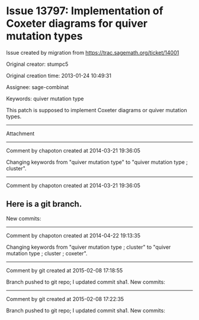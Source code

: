 # Issue 13797: Implementation of Coxeter diagrams for quiver mutation types

Issue created by migration from https://trac.sagemath.org/ticket/14001

Original creator: stumpc5

Original creation time: 2013-01-24 10:49:31

Assignee: sage-combinat

Keywords: quiver mutation type

This patch is supposed to implement Coxeter diagrams or quiver mutation types.


---

Attachment


---

Comment by chapoton created at 2014-03-21 19:36:05

Changing keywords from "quiver mutation type" to "quiver mutation type ; cluster".


---

Comment by chapoton created at 2014-03-21 19:36:05

Here is a git branch.
----
New commits:


---

Comment by chapoton created at 2014-04-22 19:13:35

Changing keywords from "quiver mutation type ; cluster" to "quiver mutation type ; cluster ; coxeter".


---

Comment by git created at 2015-02-08 17:18:55

Branch pushed to git repo; I updated commit sha1. New commits:


---

Comment by git created at 2015-02-08 17:22:35

Branch pushed to git repo; I updated commit sha1. New commits:
